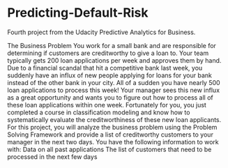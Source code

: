 # Predicting-Default-Risk

Fourth project from the Udacity Predictive Analytics for Business.

The Business Problem You work for a small bank and are responsible for determining if customers are creditworthy to give a loan to. Your team typically gets 200 loan applications per week and approves them by hand.  Due to a financial scandal that hit a competitive bank last week, you suddenly have an influx of new people applying for loans for your bank instead of the other bank in your city. All of a sudden you have nearly 500 loan applications to process this week!  Your manager sees this new influx as a great opportunity and wants you to figure out how to process all of these loan applications within one week.  Fortunately for you, you just completed a course in classification modeling and know how to systematically evaluate the creditworthiness of these new loan applicants.  For this project, you will analyze the business problem using the Problem Solving Framework and provide a list of creditworthy customers to your manager in the next two days.  You have the following information to work with:  Data on all past applications The list of customers that need to be processed in the next few days
